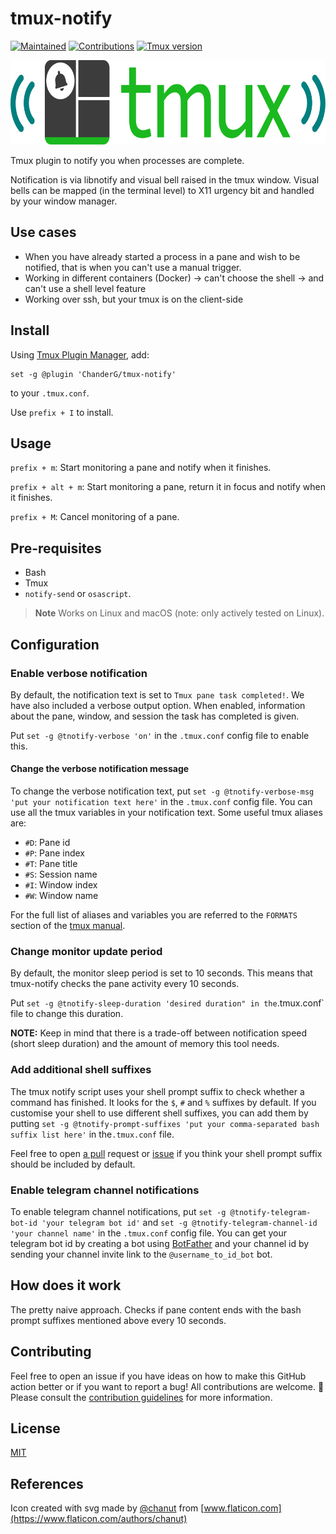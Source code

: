 # tmux-notify

[![Maintained](https://img.shields.io/badge/Maintained%3F-yes-green)](https://github.com/ChanderG/tmux-notify/pulse)
[![Contributions](https://img.shields.io/badge/contributions-welcome-orange.svg)](contributing.md)
[![Tmux version](https://img.shields.io/badge/tmux-%3D%3E1.9-blue)](https://github.com/tmux/tmux/wiki)

<a href="https://github.com/ChanderG/tmux-notify"><img src="resources/tmux-notify-logo.svg" alt="tmux notify logo" width="567" height="135"/></a>

Tmux plugin to notify you when processes are complete.

Notification is via libnotify and visual bell raised in the tmux window. Visual bells can be mapped (in the terminal level) to X11 urgency bit and handled by your window manager.

## Use cases

- When you have already started a process in a pane and wish to be notified, that is when you can't use a manual trigger.
- Working in different containers (Docker) -> can't choose the shell -> and can't use a shell level feature
- Working over ssh, but your tmux is on the client-side

## Install

Using [Tmux Plugin Manager](https://github.com/tmux-plugins/tpm), add:

    set -g @plugin 'ChanderG/tmux-notify'

to your `.tmux.conf`.

Use `prefix + I` to install.

## Usage

`prefix + m`: Start monitoring a pane and notify when it finishes.

`prefix + alt + m`: Start monitoring a pane, return it in focus and notify when it finishes.

`prefix + M`: Cancel monitoring of a pane.

## Pre-requisites

- Bash
- Tmux
- `notify-send` or `osascript`.

> **Note**
> Works on Linux and macOS (note: only actively tested on Linux).

## Configuration

### Enable verbose notification

By default, the notification text is set to `Tmux pane task completed!`. We have also included a verbose output option. When enabled, information about the pane, window, and session the task has completed is given.

Put `set -g @tnotify-verbose 'on'` in the `.tmux.conf` config file to enable this.

#### Change the verbose notification message

To change the verbose notification text, put `set -g @tnotify-verbose-msg 'put your notification text here'` in the `.tmux.conf` config file. You can use all the tmux variables in your notification text. Some useful tmux aliases are:

- `#D`: Pane id
- `#P`: Pane index
- `#T`: Pane title
- `#S`: Session name
- `#I`: Window index
- `#W`: Window name

For the full list of aliases and variables you are referred to the `FORMATS` section of the [tmux manual](http://man7.org/linux/man-pages/man1/tmux.1.html).

### Change monitor update period

By default, the monitor sleep period is set to 10 seconds. This means that tmux-notify checks the pane activity every 10 seconds.

Put `set -g @tnotify-sleep-duration 'desired duration" in the`.tmux.conf\` file to change this duration.

**NOTE:** Keep in mind that there is a trade-off between notification speed (short sleep duration) and the amount of memory this tool needs.

### Add additional shell suffixes

The tmux notify script uses your shell prompt suffix to check whether a command has finished. It looks for the `$`, `#` and `%` suffixes by default. If you customise your shell to use different shell suffixes, you can add them by putting `set -g @tnotify-prompt-suffixes 'put your comma-separated bash suffix list here'` in the`.tmux.conf` file.

Feel free to open [a pull](https://github.com/ChanderG/tmux-notify/pulls) request or [issue](https://github.com/ChanderG/tmux-notify/issues) if you think your shell prompt suffix should be included by default.

### Enable telegram channel notifications

To enable telegram channel notifications, put `set -g @tnotify-telegram-bot-id 'your telegram bot id'` and `set -g @tnotify-telegram-channel-id 'your channel name'` in the `.tmux.conf` config file. You can get your telegram bot id by creating a bot using [BotFather](https://core.telegram.org/bots#6-botfather) and your channel id by sending your channel invite link to the `@username_to_id_bot` bot.

## How does it work

The pretty naive approach. Checks if pane content ends with the bash prompt suffixes mentioned above every 10 seconds.

## Contributing

Feel free to open an issue if you have ideas on how to make this GitHub action better or if you want to report a bug! All contributions are welcome. :rocket: Please consult the [contribution guidelines](CONTRIBUTING.md) for more information.

## License

[MIT](LICENSE)

## References

Icon created with svg made by [@chanut](https://www.flaticon.com/authors/chanut) from [www.flaticon.com](https://www.flaticon.com/authors/chanut)
